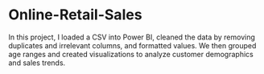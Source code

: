 # Online-Retail-Sales
In this project, I loaded a CSV into Power BI, cleaned the data by removing duplicates and irrelevant columns, and formatted values. We then grouped age ranges and created visualizations to analyze customer demographics and sales trends.
